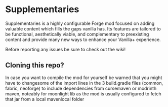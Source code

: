 # Supplementaries

Supplementaries is a highly configurable Forge mod focused on adding valuable content which fills the gaps vanilla has. Its features are tailored to be functional, aesthetically viable, and complementary to preexisting content and provide many new ways to enhance your Vanilla+ experience.

Before reporting any issues be sure to check out the wiki!


## Cloning this repo?

In case you want to compile the mod for yourself be warned that you might have to changesome of the import lines in the 3 build.gradle files (common, fabric, neoforge) to include dependencies from cursemaven or modrinth maven, noteably for moonlight lib as the mod is usually configured to fetch that jar from a local mavenlocal folder
